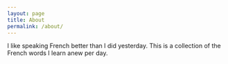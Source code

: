 ```yaml
---
layout: page
title: About
permalink: /about/
---
```


I like speaking French better than I did yesterday. This is a collection of the French words I learn anew per day.
